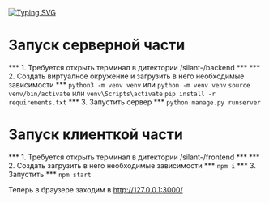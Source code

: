 [![Typing SVG](https://readme-typing-svg.herokuapp.com?color=%2336BCF7&lines=Silant)](https://git.io/typing-svg)

# Запуск серверной части

*** 1. Требуется открыть терминал в дитектории /silant-/backend ***
*** 2. Создать виртуалное окружение и загрузить в него необходимые зависимости ***
    ``` python3 -m venv venv ``` или ``` python -m venv venv ```
    ``` source venv/bin/activate ``` или ``` venv\Scripts\activate ```
    ``` pip install -r requirements.txt ```
*** 3. Запустить сервер ***
    ``` python manage.py runserver ```

# Запуск клиенткой части

*** 1. Требуется открыть терминал в дитектории /silant-/frontend ***
*** 2. Создать загрузить в него необходимые зависимости ***
    ``` npm i ```
*** 3. Запустить ***
    ``` npm start ```

Теперь в браузере заходим в http://127.0.0.1:3000/
